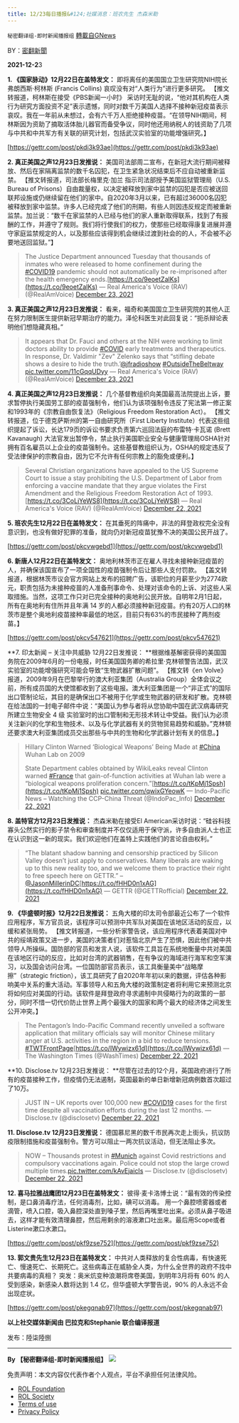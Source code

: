 ```yaml
---
title: 12/23每日播报&#124;社媒消息：班农先生 杰森米勒
---
```

`秘密翻译组-即时新闻播报组` [轉載自GNews](https://gnews.org/zh-hans/1783412/)

BY：[密翻新聞](https://gtv.org/broadcast/watch/61c43a0900f9a1191808efcc)

**2021-12-2**3

**1. 《国家脉动》12月22日在盖特发文：** 即将离任的美国国立卫生研究院NIH院长弗朗西斯·柯林斯 (Francis Collins) 哀叹没有对“人类行为”进行更多研究。 【推文转报道，柯林斯在接受《PBS新闻一小时》 采访时无耻的说，“他对其机构在人类行为研究方面投资不足”表示遗憾，同时对数千万美国人选择不接种新冠疫苗表示哀叹。我在一年前从未想过，会有六千万人拒绝接种疫苗。“在领导NIH期间，柯林斯因为资助了摘取活体胎儿器官而备受争议，同时他还用纳税人的钱资助了几项与中共和中共军方有关联的研究计划，包括武汉实验室的功能增强研究。】

[https://gettr.com/post/pkdi3k93ae](https://gettr.com/post/pkdi3k93ae)

**2. 真正美国之声12月23日发推说：** 美国司法部周二宣布，在新冠大流行期间被释放、然后在家隔离监禁的数千名囚犯，在卫生紧急状况结束后不应自动被重新监禁。 【推文转报道，司法部长梅里克·加兰 指示司法部授予美国监狱管理局（U.S. Bureau of Prisons）自由裁量权，以决定被释放到家中监禁的囚犯是否应被送回联邦设施或仍继续留在他们的家中。自2020年3月以来，已有超过36000名囚犯被释放到家中监禁。许多人已经完成了他们的刑期，有些人则因违反规定而被重新监禁。加兰说：“数千在家监禁的人已经与他们的家人重新取得联系，找到了有报酬的工作，并遵守了规则。我们将行使我们的权力，使那些已经取得康复进展并遵守家庭监禁规定的人，以及那些应该得到机会继续过渡到社会的的人，不会被不必要地送回监狱。”】



> The Justice Department announced Tuesday that thousands of inmates who were released to home confinement during the [#COVID19](https://twitter.com/hashtag/COVID19?src=hash&amp;ref_src=twsrc%5Etfw) pandemic should not automatically be re-imprisoned after the health emergency ends.[https://t.co/9eoetZalKs](https://t.co/9eoetZalKs)
> — Real America's Voice (RAV) (@RealAmVoice) [December 23, 2021](https://twitter.com/RealAmVoice/status/1473819393196912643?ref_src=twsrc%5Etfw)



**3. 真正美国之声12月23日发推说：** 看来，福奇和美国国立卫生研究院的其他人正在努力限制医生提供新冠早期治疗的能力。泽伦科医生对此回复说：“扼杀辩论表明他们想隐藏真相。”



> It appears that Dr. Fauci and others at the NIH were working to limit doctors ability to provide [#COVID](https://twitter.com/hashtag/COVID?src=hash&amp;ref_src=twsrc%5Etfw) early treatments and therapeutics. In response, Dr. Valdimir "Zev" Zelenko says that “stifling debate shows a desire to hide the truth.’[@jfradioshow](https://twitter.com/jfradioshow?ref_src=twsrc%5Etfw) [#OutsideTheBeltway](https://twitter.com/hashtag/OutsideTheBeltway?src=hash&amp;ref_src=twsrc%5Etfw) [pic.twitter.com/11cGqqUDyy](https://t.co/11cGqqUDyy)
> — Real America's Voice (RAV) (@RealAmVoice) [December 23, 2021](https://twitter.com/RealAmVoice/status/1473808083000254478?ref_src=twsrc%5Etfw)



**4. 真正美国之声12月23日发推说：** 几个基督教组织向美国最高法院提出上诉，要求暂停执行美国劳工部的疫苗强制令，他们认为该项强制令违反了宪法第一修正案和1993年的《宗教自由恢复法》（Religious Freedom Restoration Act）。 【推文转报道，位于德克萨斯州的第一自由研究所（First Liberty Institute）代表这些组织提起了诉讼，长达179页的诉讼书要求负责第六巡回法庭的布雷特·卡瓦诺 (Brett Kavanaugh) 大法官发出暂停令，禁止执行美国职业安全与健康管理局OSHA针对拥有百名雇员以上企业的疫苗强制令。这些基督教组织认为，OSHA的规定违反了受法律保护的宗教自由，因为它不允许有任何宗教上的豁免或便利。】



> Several Christian organizations have appealed to the US Supreme Court to issue a stay prohibiting the U.S. Department of Labor from enforcing a vaccine mandate that they argue violates the First Amendment and the Religious Freedom Restoration Act of 1993.[https://t.co/3CoLjYeWS8](https://t.co/3CoLjYeWS8)
> — Real America's Voice (RAV) (@RealAmVoice) [December 22, 2021](https://twitter.com/RealAmVoice/status/1473775359225044994?ref_src=twsrc%5Etfw)



**5. 班农先生12月22日在盖特发文：** 在其垂死的阵痛中，非法的拜登政权完全没有意识到，也没有做好犯罪的准备，就向仍对新冠疫苗犹豫不决的美国公民开战了。

[https://gettr.com/post/pkcvwgebd1](https://gettr.com/post/pkcvwgebd1)

**6. 新唐人12月22日在盖特发文：** 奥地利林茨市正在雇人寻找未接种新冠疫苗的人，并确保该国宣布了一项全国性的疫苗强制令后让那些人支付罚款。 【盖文转报道，根据林茨市议会官方网站上发布的招聘广告，该职位的月薪至少为2774欧元，职责包括为未接种疫苗的人准备刑事命令、处理对该命令的上诉、对这些人采取措施。当然，这项工作只对已完全接种的奥地利公民开放。自明年2月1日起，所有在奥地利有住所并且年满 14 岁的人都必须接种新冠疫苗。约有20万人口的林茨市是整个奥地利疫苗接种率最低的地区，目前只有63%的市民接种了两剂疫苗。】

[https://gettr.com/post/pkcv547621](https://gettr.com/post/pkcv547621)

**7. 印太新闻 – 关注中共威胁 12月22日发推说： **根据维基解密获得的美国国务院在2009年6月的一份电报，时任美国国务卿的希拉里·克林顿警告法国，武汉实验室的功能增强研究可能会导致“生物武器扩散问题”。 【推文转《en Volve》报道，2009年9月在巴黎举行的澳大利亚集团（Australia Group）全体会议之前，所有成员国的大使馆都收到了这些电报。澳大利亚集团是一个“非正式”的国际出口管制论坛，其目的是确保出口不被用于化学或生物武器的研发和扩散。克林顿在给法国的一封电子邮件中说：“美国认为参与者将从您协助中国在武汉病毒研究所建立生物安全 4 级 实验室时的出口管制和无形技术转让中受益。我们认为必须关注新兴的化学和生物技术、以及与化学武器有关的货物贸易趋势和威胁。”克林顿还要求澳大利亚集团成员交出那些与中共的生物和化学武器计划有关的信息。】



> Hillary Clinton Warned ‘Biological Weapons’ Being Made at [#China](https://twitter.com/hashtag/China?src=hash&amp;ref_src=twsrc%5Etfw) Wuhan Lab on 2009
> 
> State Department cables obtained by WikiLeaks reveal Clinton warned [#France](https://twitter.com/hashtag/France?src=hash&amp;ref_src=twsrc%5Etfw) that gain-of-function activities at Wuhan lab were a “biological weapons proliferation concern.”[https://t.co/tKpMj1Spsh](https://t.co/tKpMj1Spsh) [pic.twitter.com/qwixGYeowK](https://t.co/qwixGYeowK)
> — Indo-Pacific News – Watching the CCP-China Threat (@IndoPac\_Info) [December 22, 2021](https://twitter.com/IndoPac_Info/status/1473557020720517127?ref_src=twsrc%5Etfw)



**8. 盖特官方12月23日发推说：** 杰森米勒在接受El American采访时说：“硅谷科技寡头公然实行的影子禁令和审查制度并不仅仅适用于保守派，许多自由派人士也正在认识到这一新的现实。我们欢迎他们在盖特上实践他们的言论自由权利。”



> “The blatant shadow banning and censorship practiced by Silicon Valley doesn’t just apply to conservatives. Many liberals are waking up to this new reality too, and we welcome them to practice their right to free speech here on GETTR.” – [@JasonMillerinDC](https://twitter.com/JasonMillerinDC?ref_src=twsrc%5Etfw)[https://t.co/fHHD0n1xAG](https://t.co/fHHD0n1xAG)
> — GETTR (@GETTRofficial) [December 22, 2021](https://twitter.com/GETTRofficial/status/1473715269302431767?ref_src=twsrc%5Etfw)



**9. 《华盛顿时报》12月22日发推说：** 五角大楼的印太司令部最近公布了一个软件应用程序，军方官员说，该程序可以预测中共军队对美国在该地区活动的反应，以缓和紧张局势。 【推文转报道，一些分析家警告说，该应用程序代表着美国对中共的绥靖政策又进一步，美国的决策者们对惹恼北京产生了恐惧，因此他们被中共领导人所操纵。国防部的官员和发言人说，该软件工具旨在系统地衡量中共对美国在该地区行动的反应，比如对台湾的武器销售，在有争议的海域进行海军和空军演习，以及国会访问台湾。一位国防部官员表示，该工具衡量美中“战略摩擦”（strategic friction），该工具研究了自2020年年初以来的数据，评估各种影响美中关系的重大活动。军事领导人和五角大楼的政策制定者将利用它来预测北京将如何应对美国的行动。该软件是拜登政府寻求遏制中共侵略行为的政策的一部分，同时不惜一切代价防止世界上两个最强大的国家和两个最大的经济体之间发生公开冲突。】



> The Pentagon’s Indo-Pacific Command recently unveiled a software application that military officials say will monitor Chinese military anger at U.S. activities in the region in a bid to reduce tensions. [#TWTFrontPage](https://twitter.com/hashtag/TWTFrontPage?src=hash&amp;ref_src=twsrc%5Etfw)[https://t.co/IWywizx61d](https://t.co/IWywizx61d)
> — The Washington Times (@WashTimes) [December 22, 2021](https://twitter.com/WashTimes/status/1473660506971979777?ref_src=twsrc%5Etfw)



**10. Disclose.tv 12月23日发推说： **尽管在过去的12个月，英国政府进行了所有的疫苗接种工作，但疫情仍无法遏制，英国最新的单日新增新冠病例数首次超过了10万。



> JUST IN – UK reports over 100,000 new [#COVID19](https://twitter.com/hashtag/COVID19?src=hash&amp;ref_src=twsrc%5Etfw) cases for the first time despite all vaccination efforts during the last 12 months.
> — Disclose.tv (@disclosetv) [December 22, 2021](https://twitter.com/disclosetv/status/1473688611572924429?ref_src=twsrc%5Etfw)



**11. Disclose.tv 12月23日发推说：** 德国慕尼黑的数千市民再次走上街头，抗议防疫限制措施和疫苗强制令。警方可以阻止一两次抗议活动，但无法阻止多次。



> NOW – Thousands protest in [#Munich](https://twitter.com/hashtag/Munich?src=hash&amp;ref_src=twsrc%5Etfw) against Covid restrictions and compulsory vaccinations again. Police could not stop the large crowd multiple times.[pic.twitter.com/kAvEjaicIs](https://t.co/kAvEjaicIs)
> — Disclose.tv (@disclosetv) [December 22, 2021](https://twitter.com/disclosetv/status/1473765998851461124?ref_src=twsrc%5Etfw)



**12. 喜马拉雅战鹰团12月23日在盖特发文：** 彼得·麦卡洛博士说：“最有效的传染控制，是口鼻消毒疗法，任何消毒剂，比如，碘可以消毒。 用一个鼻腔喷雾器或者滴管，喷入口腔，吸入鼻腔深处直到嗓子里，然后再嘴里吐出来。必须从鼻子吸进去，这样才能有效清理鼻腔，然后用剩余的溶液漱口吐出来。最后用Scope或者Listerine漱口水漱口。

[https://gettr.com/post/pkf9zse752](https://gettr.com/post/pkf9zse752)

**13. 郭文贵先生12月23日在盖特发文：** 中共对人类释放的复合性病毒，有快速死亡、慢速死亡、长期死亡。这些病毒正在威胁全人类，为什么全世界的政府不找中共要病毒的真相？ 突发：奥米炕变种浪潮将席卷美国，到明年3月将有 60% 的人受到感染，新感染人数将达到 1.4 亿，但华盛顿大学警告说，90% 的人永远不会出现症状。

[https://gettr.com/post/pkegqnab97](https://gettr.com/post/pkegqnab97)

**以上社交媒体新闻由 巴拉克和Stephanie 联合编译报道**

发布：陸柒陸捌

* * *

**By 【秘密翻译组-即时新闻播报组】**
![](https://assets.gnews.org/wp-content/uploads/2021/12/秘翻海报.jpg)
 

免责声明：本文内容仅代表作者个人观点，平台不承担任何法律风险。

- [ROL Foundation](https://rolfoundation.org/)
- [ROL Society](https://rolsociety.org/)
- [Terms of use](https://gnews.org/terms-of-use-3/)
- [Privacy Policy](https://gnews.org/privacy-policy/)

